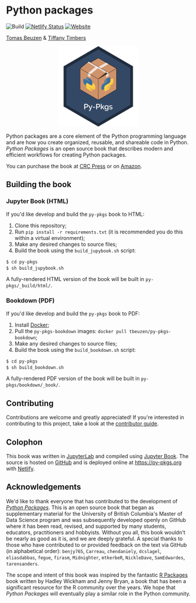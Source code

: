 # Python packages

![Build](https://github.com/py-pkgs/py-pkgs/workflows/Build/badge.svg)
[![Netlify Status](https://api.netlify.com/api/v1/badges/aedd3981-db10-4730-b21f-a762194129f9/deploy-status)](https://app.netlify.com/sites/zen-ptolemy-4bba7d/deploys)
[![Website](https://img.shields.io/badge/Website-https://py--pkgs.org-blue)](https://py-pkgs.org/)

[Tomas Beuzen](https://www.tomasbeuzen.com/) & [Tiffany Timbers](https://www.tiffanytimbers.com/)

<p align="center">
  <img src="py-pkgs/images/py-pkgs-hex.png" width="220">
</p>

Python packages are a core element of the Python programming language and are how you create organized, reusable, and shareable code in Python. *Python Packages* is an open source book that describes modern and efficient workflows for creating Python packages.

You can purchase the book at [CRC Press](https://www.routledge.com/Python-Packages/Beuzen-Timbers/p/book/9781032029443) or on [Amazon](https://www.amazon.com/Python-Packages-Chapman-Hall-Crc/dp/1032029447).

## Building the book

### Jupyter Book (HTML)

If you'd like develop and build the `py-pkgs` book to HTML:

1. Clone this repository;
2. Run `pip install -r requirements.txt` (it is recommended you do this within a virtual environment);
3. Make any desired changes to source files;
4. Build the book using the `build_jupybook.sh` script:

  ```bash
  $ cd py-pkgs
  $ sh build_jupybook.sh
  ```

A fully-rendered HTML version of the book will be built in `py-pkgs/_build/html/`.

### Bookdown (PDF)

If you'd like develop and build the `py-pkgs` book to PDF:

1. Install [Docker](https://docs.docker.com/get-docker/);
2. Pull the `py-pkgs-bookdown` images: `docker pull tbeuzen/py-pkgs-bookdown`;
3. Make any desired changes to source files;
4. Build the book using the `build_bookdown.sh` script:

  ```bash
  $ cd py-pkgs
  $ sh build_bookdown.sh
  ```

A fully-rendered PDF version of the book will be built in `py-pkgs/bookdown/_book/`.

## Contributing

Contributions are welcome and greatly appreciated! If you're interested in contributing to this project, take a look at the [contributor guide](docs/CONTRIBUTING.md).

## Colophon

This book was written in [JupyterLab](https://jupyterlab.readthedocs.io/en/stable/index.html) and compiled using [Jupyter Book](https://jupyterbook.org/intro.html). The source is hosted on [GitHub](https://github.com/UBC-MDS/py-pkgs) and is deployed online at <https://py-pkgs.org> with [Netlify](https://www.netlify.com/).

## Acknowledgements

We'd like to thank everyone that has contributed to the development of [*Python Packages*](https://py-pkgs.org/). This is an open source book that began as supplementary material for the University of British Columbia's Master of Data Science program and was subsequently developed openly on GitHub where it has been read, revised, and supported by many students, educators, practitioners and hobbyists. Without you all, this book wouldn't be nearly as good as it is, and we are deeply grateful. A special thanks to those who have contributed to or provided feedback on the text via GitHub (in alphabetical order): `benjy765`, `Carreau`, `chendaniely`, `dcslagel`, `eliasdabbas`, `fegue`, `firasm`, `Midnighter`, `mtkerbeR`, `NickleDave`, `SamEdwardes`, `tarensanders`.

The scope and intent of this book was inspired by the fantastic [R Packages](https://r-pkgs.org) book written by Hadley Wickham and Jenny Bryan, a book that has been a significant resource for the R community over the years. We hope that *Python Packages* will eventually play a similar role in the Python community.
